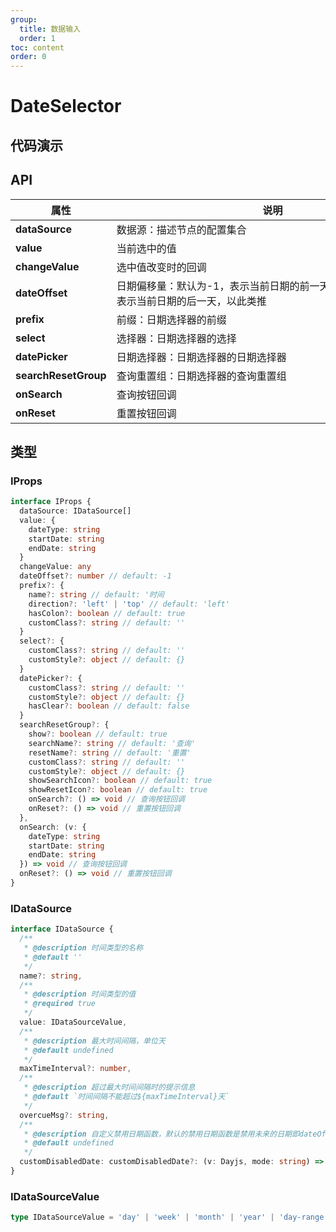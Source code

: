 ```yaml
---
group:
  title: 数据输入
  order: 1
toc: content
order: 0
---
```


# DateSelector

## 代码演示

<code src="./demo/DateSelector/Default.tsx"></code>

<code src="./demo/DateSelector/MaxTimeInterval.tsx"></code>

<code src="./demo/DateSelector/Prefix.tsx"></code>

<code src="./demo/DateSelector/DateOffest.tsx"></code>

<code src="./demo/DateSelector/CustomDisableDate.tsx"></code>

## API

| 属性 | 说明 | 类型 | 默认值 |
| --------------- | ----- | ---------------- | ------------------ |
| <div style="width: 120px">**dataSource**</div> | <div style="width: 500px">数据源：描述节点的配置集合</div> | <div style="width: 200px">`IDataSource[]`</div> | <div style="width: 100px">`[]`</div> |
| **value**| 当前选中的值 | `IValue` | `{}` |
| **changeValue** | 选中值改变时的回调 | `(v: IValue) => void` | `() => {}` |
| **dateOffset** | 日期偏移量：默认为-1，表示当前日期的前一天，0表示当前日期，1表示当前日期的后一天，以此类推 | `number` | `-1` |
| **prefix** | 前缀：日期选择器的前缀 | `IPrefix` | `{}` |
| **select**| 选择器：日期选择器的选择 | `ISelect` | `{}` |
| **datePicker** | 日期选择器：日期选择器的日期选择器 | `IDatePicker` | `{}` |
| **searchResetGroup** | 查询重置组：日期选择器的查询重置组 | `ISearchResetGroup` | `{}` |
| **onSearch** | 查询按钮回调 | `(v: IValue) => void` | `() => {}` |
| **onReset** | 重置按钮回调 | `() => void` | `() => {}` |

## 类型

### IProps

```typescript
interface IProps {
  dataSource: IDataSource[]
  value: {
    dateType: string
    startDate: string
    endDate: string
  }
  changeValue: any
  dateOffset?: number // default: -1
  prefix?: {
    name?: string // default: '时间
    direction?: 'left' | 'top' // default: 'left'
    hasColon?: boolean // default: true
    customClass?: string // default: ''
  }
  select?: {
    customClass?: string // default: ''
    customStyle?: object // default: {}
  }
  datePicker?: {
    customClass?: string // default: ''
    customStyle?: object // default: {}
    hasClear?: boolean // default: false
  }
  searchResetGroup?: {
    show?: boolean // default: true
    searchName?: string // default: '查询'
    resetName?: string // default: '重置'
    customClass?: string // default: ''
    customStyle?: object // default: {}
    showSearchIcon?: boolean // default: true
    showResetIcon?: boolean // default: true
    onSearch?: () => void // 查询按钮回调
    onReset?: () => void // 重置按钮回调
  },
  onSearch: (v: {
    dateType: string
    startDate: string
    endDate: string
  }) => void // 查询按钮回调
  onReset?: () => void // 重置按钮回调
}
```

### IDataSource

```typescript
interface IDataSource {
  /**
   * @description 时间类型的名称
   * @default ''
   */
  name?: string,
  /**
   * @description 时间类型的值
   * @required true
   */
  value: IDataSourceValue,
  /**
   * @description 最大时间间隔，单位天
   * @default undefined
   */
  maxTimeInterval?: number,
  /**
   * @description 超过最大时间间隔时的提示信息
   * @default `时间间隔不能超过${maxTimeInterval}天`
   */
  overcueMsg?: string,
  /**
   * @description 自定义禁用日期函数，默认的禁用日期函数是禁用未来的日期即dateOffset为-1
   * @default undefined
   */
  customDisabledDate: customDisabledDate?: (v: Dayjs, mode: string) => boolean,
}
```

### IDataSourceValue

```typescript
type IDataSourceValue = 'day' | 'week' | 'month' | 'year' | 'day-range' | 'week-range' | 'month-range' | 'year-range' | 'mtd' | 'ytd' | 'custom' | 'custom-range' | 'last7days' | 'last30days' | 'R3' | 'R6' | 'R12' | 'P1M' | 'P3M' | 'P6M' | 'P12M';
```